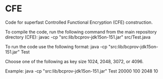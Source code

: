 CFE
===

Code for superfast Controlled Functional Encryption (CFE) construction.

To compile the code, run the following command from the main repository directory (CFE):
javac -cp "src:lib/bcprov-jdk15on-151.jar" src/Test.java

To run the code use the following format:
java -cp "src:lib/bcprov-jdk15on-151.jar" Test <Size of the data vector> <Size of the function vector> <Key size> <Iterations>

Choose one of the following as key size 1024, 2048, 3072, or 4096.

Example: java -cp "src:lib/bcprov-jdk15on-151.jar" Test 20000 100 2048 10
